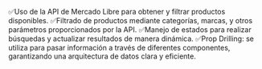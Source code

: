 ✅Uso de la API de Mercado Libre para obtener y filtrar productos disponibles.
✅Filtrado de productos mediante categorías, marcas, y otros parámetros proporcionados por la API.
✅Manejo de estados para realizar búsquedas y actualizar resultados de manera dinámica.
✅Prop Drilling: se utiliza para pasar información a través de diferentes componentes, garantizando una arquitectura de datos clara y eficiente.

